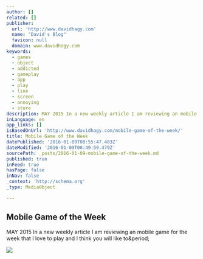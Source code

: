 ```yaml
---
author: []
related: []
publisher:
  url: 'http://www.davidhagy.com'
  name: "David's Blog"
  favicon: null
  domain: www.davidhagy.com
keywords:
  - games
  - object
  - addicted
  - gameplay
  - app
  - play
  - line
  - screen
  - annoying
  - store
description: MAY 2015 In a new weekly article I am reviewing an mobile game for the week that I love to play and I think you will like to.
inLanguage: en
app_links: []
isBasedOnUrl: 'http://www.davidhagy.com/mobile-game-of-the-week/'
title: Mobile Game of the Week
datePublished: '2016-01-09T00:55:47.483Z'
dateModified: '2016-01-09T00:49:59.479Z'
sourcePath: _posts/2016-01-09-mobile-game-of-the-week.md
published: true
inFeed: true
hasPage: false
inNav: false
_context: 'http://schema.org'
_type: MediaObject

---
```

<article style=""><h1>Mobile Game of the Week</h1><p>MAY 2015 In a new weekly article I am reviewing an mobile game for the week that I love to play and I think you will like to&amp;period;</p><img src="http://www.davidhagy.com/wp-content/uploads/2015/05/Mobile-Games.jpg" /></article>
